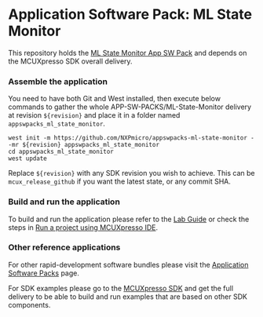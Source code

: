 # Application Software Pack: ML State Monitor

This repository holds the [ML State Monitor App SW Pack](https://www.nxp.com/design/software/embedded-software/application-software-pack-ml-state-monitor:APP-SW-PACK-ML-STATE-MONITOR) and depends on the MCUXpresso SDK overall delivery.

### Assemble the application

You need to have both Git and West installed, then execute below commands to gather the whole APP-SW-PACKS/ML-State-Monitor delivery at revision ```${revision}``` and place it in a folder named ```appswpacks_ml_state_monitor```. 
```
west init -m https://github.com/NXPmicro/appswpacks-ml-state-monitor --mr ${revision} appswpacks_ml_state_monitor
cd appswpacks_ml_state_monitor
west update
```
Replace ```${revision}``` with any SDK revision you wish to achieve. This can be ```mcux_release_github``` if you want the latest state, or any commit SHA.

### Build and run the application

To build and run the application please refer to the [Lab Guide](https://community.nxp.com/t5/eIQ-Machine-Learning-Software/Application-Software-Pack-ML-State-Monitor/ta-p/1413290) or check the steps in [Run a project using MCUXpresso IDE](https://github.com/NXPmicro/mcux-sdk/blob/main/docs/run_a_project_using_mcux.md).

### Other reference applications

For other rapid-development software bundles please visit the [Application Software Packs](https://www.nxp.com/appswpack) page.

For SDK examples please go to the [MCUXpresso SDK](https://github.com/NXPmicro/mcux-sdk/) and get the full delivery to be able to build and run examples that are based on other SDK components.
